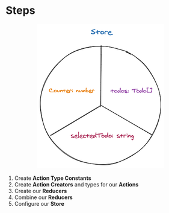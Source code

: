 # Steps

<center>

![store](assets/img/steps.png)

</center>

1. Create **Action Type Constants**
2. Create **Action Creators** and types for our **Actions**
3. Create our **Reducers**
4. Combine our **Reducers**
5. Configure our **Store**